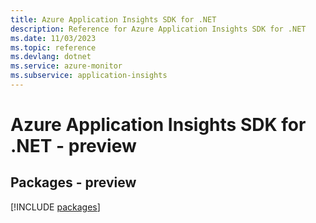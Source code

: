 ```yaml
---
title: Azure Application Insights SDK for .NET
description: Reference for Azure Application Insights SDK for .NET
ms.date: 11/03/2023
ms.topic: reference
ms.devlang: dotnet
ms.service: azure-monitor
ms.subservice: application-insights
---
```

# Azure Application Insights SDK for .NET - preview
## Packages - preview
[!INCLUDE [packages](application-insights-index.md)]